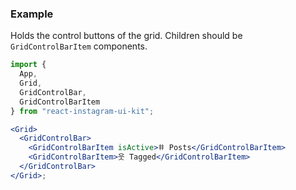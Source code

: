 ### Example

Holds the control buttons of the grid. Children should be `GridControlBarItem` components.

```jsx
import {
  App,
  Grid,
  GridControlBar,
  GridControlBarItem
} from "react-instagram-ui-kit";

<Grid>
  <GridControlBar>
    <GridControlBarItem isActive>𐄹 Posts</GridControlBarItem>
    <GridControlBarItem>웃 Tagged</GridControlBarItem>
  </GridControlBar>
</Grid>;
```
